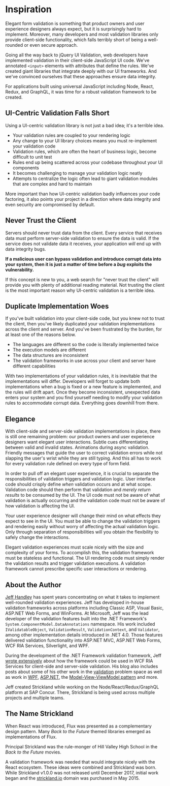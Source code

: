 # Inspiration

Elegant form validation is something that product owners and user experience designers always expect, but it is surprisingly hard to implement. Moreover, many developers and most validation libraries only provide client-side functionality, which falls terribly short of being a well-rounded or even secure approach.

Going all the way back to jQuery UI Validation, web developers have implemented validation in their client-side JavaScript UI code. We've annotated `<input>` elements with attributes that define the rules. We've created giant libraries that integrate deeply with our UI frameworks. And we've convinced ourselves that these approaches ensure data integrity.

For applications built using universal JavaScript including Node, React, Redux, and GraphQL, it was time for a robust validation framework to be created.

## UI-Centric Validation Falls Short

Using a UI-centric validation library is not just a bad idea; it's a terrible idea.

* Your validation rules are coupled to your rendering logic
* Any change to your UI library choices means you must re-implement your validation code
* Validation rules, which are often the heart of business logic, become difficult to unit test
* Rules end up being scattered across your codebase throughout your UI components
* It becomes challenging to manage your validation logic neatly
* Attempts to centralize the logic often lead to giant validation modules that are complex and hard to maintain

More important than how UI-centric validation badly influences your code factoring, it also points your project in a direction where data integrity and even security are compromised by default.

## Never Trust the Client

Servers should never trust data from the client. Every service that receives data must perform server-side validation to ensure the data is valid. If the service does not validate data it receives, your application _will_ end up with data integrity bugs.

**If a malicious user can bypass validation and introduce corrupt data into your system, then it is just a matter of time before a _bug_ exploits the vulnerability.**

If this concept is new to you, a web search for "never trust the client" will provide you with plenty of additional reading material. Not trusting the client is the most important reason why UI-centric validation is a terrible idea.

## Duplicate Implementation Woes

If you've built validation into your client-side code, but you knew not to trust the client, then you've likely duplicated your validation implementations across the client and server. And you've been frustrated by the burden, for at least one of the reasons below.

* The languages are different so the code is literally implemented twice
* The execution models are different
* The data structures are inconsistent
* The validation frameworks in use across your client and server have different capabilities

With two implementations of your validation rules, it is inevitable that the implementations will differ. Developers will forget to update both implementations when a bug is fixed or a new feature is implemented, and the rules will drift apart. Once they become inconsistent, unexpected data enters your system and you find yourself needing to modify your validation rules to accommodate corrupt data. Everything goes downhill from there.

## Elegance

With client-side and server-side validation implementations in place, there is still one remaining problem: our product owners and user experience designers want elegant user interactions. Subtle cues differentiating between valid and invalid states. Animations during async validation. Friendly messages that guide the user to correct validation errors while not slapping the user's wrist while they are still typing. And this all has to work for every validation rule defined on every type of form field.

In order to pull off an elegant user experience, it is crucial to separate the responsibilities of validation triggers and validation logic. User interface code should crisply define _when_ validation occurs and at what scope. Validation code should then perform that validation and _merely return results_ to be consumed by the UI. The UI code must not be aware of what validation is actually occurring and the validation code must not be aware of how validation is affecting the UI.

Your user experience designer will change their mind on what effects they expect to see in the UI. You must be able to change the validation triggers and rendering easily without worry of affecting the actual validation logic. Only through separation of responsibilities will you obtain the flexibility to safely change the interactions.

Elegant validation experiences must scale nicely with the size and complexity of your forms. To accomplish this, the validation framework must be stateless and functional. The UI rendering code must simply render the validation results and trigger validation executions. A validation framework cannot prescribe specific user interactions or rendering.

## About the Author

[Jeff Handley](https://twitter.com/jeffhandley) has spent years concentrating on what it takes to implement well-rounded validation experiences. Jeff has developed in-house validation frameworks across platforms including Classic ASP, Visual Basic, ASP.NET Web Forms, and WinForms. At Microsoft, Jeff was the lead developer of the validation features built into the .NET Framework's `System.ComponentModel.DataAnnotations` namespace. His work included `IValidatableObject`, `ValidationResult`, `ValidationContext`, and `Validator`, among other implementation details introduced in .NET 4.0. Those features delivered validation functionality into ASP.NET MVC, ASP.NET Web Forms, WCF RIA Services, Silverlight, and WPF.

During the development of the .NET Framework validation framework, Jeff [wrote extensively](http://jeffhandley.com/tags/RiaServicesValidation/default.aspx) about how the framework could be used in WCF RIA Services for client-side and server-side validation. His blog also includes posts about some of his other work in the [validation](http://jeffhandley.com/tags/Validation/default.aspx) problem space as well as work in [WPF](http://jeffhandley.com/tags/WPF/default.aspx), [ASP.NET](http://jeffhandley.com/tags/ASP.NET/default.aspx), the [Model-View-ViewModel pattern](http://jeffhandley.com/tags/Model-View-ViewModel/default.aspx) and more.

Jeff created Strickland while working on the Node/React/Redux/GraphQL platform at SAP Concur. There, Strickland is being used across multiple projects and multiple teams.

## The Name Strickland

When React was introduced, Flux was presented as a complementary design pattern. Many *Back to the Future* themed libraries emerged as implementations of Flux.

Principal Strickland was the rule-monger of Hill Valley High School in the *Back to the Future* movies.

A validation framework was needed that would integrate nicely with the React ecosystem. These ideas were combined and Strickland was born. While Strickland v1.0.0 was not released until December 2017, initial work began and the [strickland.io](https://strickland.io) domain was purchased in May 2015.
